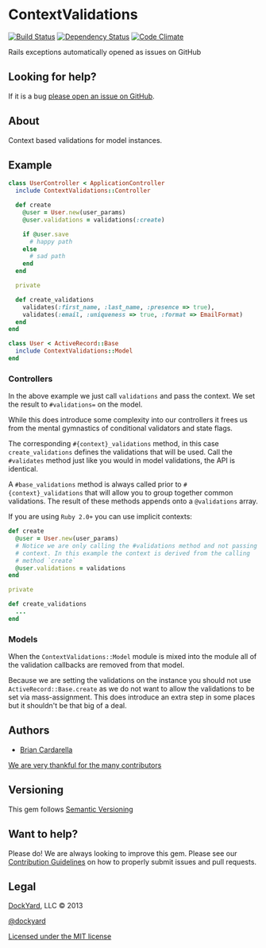 # ContextValidations #

[![Build Status](https://secure.travis-ci.org/dockyard/context_validations.png?branch=master)](http://travis-ci.org/dockyard/context_validations)
[![Dependency Status](https://gemnasium.com/dockyard/context_validations.png?travis)](https://gemnasium.com/dockyard/context_validations)
[![Code Climate](https://codeclimate.com/github/dockyard/context_validations.png)](https://codeclimate.com/github/dockyard/context_validations)

Rails exceptions automatically opened as issues on GitHub

## Looking for help? ##

If it is a bug [please open an issue on GitHub](https://github.com/dockyard/context_validations/issues).

## About ##

Context based validations for model instances.

## Example ##

```ruby
class UserController < ApplicationController
  include ContextValidations::Controller

  def create
    @user = User.new(user_params)
    @user.validations = validations(:create)

    if @user.save
      # happy path
    else
      # sad path
    end
  end

  private

  def create_validations
    validates(:first_name, :last_name, :presence => true),
    validates(:email, :uniqueness => true, :format => EmailFormat)
  end
end

class User < ActiveRecord::Base
  include ContextValidations::Model
end
```

### Controllers ###
In the above example we just call `validations` and pass the context. We
set the result to `#validations=` on the model.

While this does introduce some complexity into our controllers it frees
us from the mental gymnastics of conditional validators and state flags.

The corresponding `#{context}_validations` method, in this case
`create_validations` defines the validations that will be used. Call the
`#validates` method just like you would in model validations, the API is
identical.

A `#base_validations` method is always called prior to
`#{context}_validations` that will allow you to group together common
validations. The result of these methods appends onto a `@validations`
array.

If you are using `Ruby 2.0+` you can use implicit contexts:

```ruby
def create
  @user = User.new(user_params)
  # Notice we are only calling the #validations method and not passing
  # context. In this example the context is derived from the calling
  # method `create`
  @user.validations = validations  
end

private

def create_validations
  ...
end
```

### Models ###
When the `ContextValidations::Model` module is mixed into the module all
of the validation callbacks are removed from that model.

Because we are setting the validations on the instance you should not
use `ActiveRecord::Base.create` as we do not want to allow the
validations to be set via mass-assignment. This does introduce an extra
step in some places but it shouldn't be that big of a deal.

## Authors ##

* [Brian Cardarella](http://twitter.com/bcardarella)

[We are very thankful for the many contributors](https://github.com/dockyard/context_validations/graphs/contributors)

## Versioning ##

This gem follows [Semantic Versioning](http://semver.org)

## Want to help? ##

Please do! We are always looking to improve this gem. Please see our
[Contribution Guidelines](https://github.com/dockyard/context_validations/blob/master/CONTRIBUTING.md)
on how to properly submit issues and pull requests.

## Legal ##

[DockYard](http://dockyard.com), LLC &copy; 2013

[@dockyard](http://twitter.com/dockyard)

[Licensed under the MIT license](http://www.opensource.org/licenses/mit-license.php)
